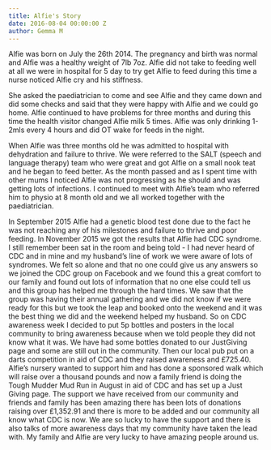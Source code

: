 ```yaml
---
title: Alfie's Story
date: 2016-08-04 00:00:00 Z
author: Gemma M
---
```


Alfie was born on July the 26th 2014. The pregnancy and birth was normal and Alfie was a healthy weight of 7lb 7oz. Alfie did not take to feeding well at all we were in hospital for 5 day to try get Alfie to feed during this time a nurse noticed Alfie cry and his stiffness.

She asked the paediatrician to come and see Alfie and they came down and did some checks and said that they were happy with Alfie and we could go home. Alfie continued to have problems for three months and during this time the health visitor changed Alfie milk 5 times. Alfie was only drinking 1-2mls every 4 hours and did OT wake for feeds in the night.

When Alfie was three months old he was admitted to hospital with dehydration and failure to thrive. We were referred to the  SALT (speech and language therapy) team who were great and got Alfie on a small nook teat and he began to feed better. As the month passed and as I spent time with other mums I noticed Alfie was not progressing as he should and was getting lots of infections. I continued to meet with Alfie’s team who referred him to physio at 8 month old and we all worked together with the paediatrician.

In September 2015 Alfie had a genetic blood test done due to the fact he was not reaching any of his milestones and failure to thrive and poor feeding. In November 2015 we got the results that Alfie had CDC syndrome. I still remember been sat in the room and being told - I had never heard of CDC and in mine and my husband’s line of work we were aware of lots of syndromes. We felt so alone and that no one could give us any answers so we joined the CDC group on Facebook and we found this a great comfort to our family and found out lots of information that no one else could tell us and this group has helped me through the hard times. We saw that the group was having their annual gathering and we did not know if we were ready for this but we took the leap and booked onto the weekend and it was the best thing we did and the weekend helped my husband. So on CDC awareness week I decided to put 5p bottles and posters in the local community to bring awareness because when we told people they did not know what it was. We have had some bottles donated to our JustGiving page and some are still out in the community. Then our local pub put on a darts competition in aid of CDC and they raised awareness and £725.40. Alfie’s nursery wanted to support him and has done a sponsored walk which will raise over a thousand pounds and now a family friend is doing the Tough Mudder Mud Run in August in aid of CDC and has set up a Just Giving page. The support we have received from our community and friends and family has been amazing there has been lots of donations raising over £1,352.91 and there is more to be added and our community all know what CDC is now. We are so lucky to have the support and there is also talks of more awareness days that my community have taken the lead with. My family and Alfie are very lucky to have amazing people around us.
